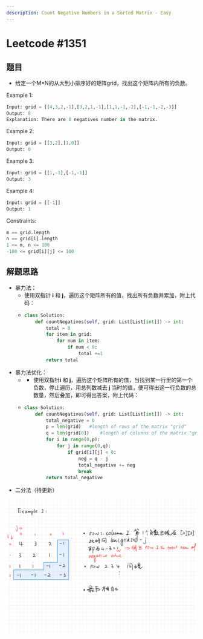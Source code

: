 ```yaml
---
description: Count Negative Numbers in a Sorted Matrix - Easy
---
```


# Leetcode \#1351

## 题目

* 给定一个M\*N的从大到小排序好的矩阵grid，找出这个矩阵内所有的负数。

Example 1:

```python
Input: grid = [[4,3,2,-1],[3,2,1,-1],[1,1,-1,-2],[-1,-1,-2,-3]]
Output: 8
Explanation: There are 8 negatives number in the matrix.
```

Example 2:

```python
Input: grid = [[3,2],[1,0]]
Output: 0
```

Example 3:

```python
Input: grid = [[1,-1],[-1,-1]]
Output: 3
```

Example 4:

```python
Input: grid = [[-1]]
Output: 1
```

Constraints:

```python
m == grid.length
n == grid[i].length
1 <= m, n <= 100
-100 <= grid[i][j] <= 100
```

## 解题思路

* 暴力法：
  * 使用双指针 **i** 和 **j**，遍历这个矩阵所有的值，找出所有负数并累加，附上代码：
  * ```python
    class Solution:
        def countNegatives(self, grid: List[List[int]]) -> int:
            total = 0
            for item in grid:
                for num in item:
                    if num < 0:
                        total +=1
            return total
    ```
* 暴力法优化：
  * * 使用双指针**i** 和 **j**，遍历这个矩阵所有的值，当找到某一行里的第一个负数，停止遍历，用总列数减去 **j** 当时的值，便可得出这一行负数的总数量，然后叠加，即可得出答案，附上代码：
  * ```python
    class Solution:
        def countNegatives(self, grid: List[List[int]]) -> int:
            total_negative = 0
            p = len(grid)   #length of rows of the matrix "grid"
            q = len(grid[0])    #length of columns of the matrix "grid"
            for i in range(0,p):
                for j in range(0,q):
                    if grid[i][j] < 0:
                        neg = q - j
                        total_negative += neg
                        break
            return total_negative
    ```
* 二分法（待更新）

![](.gitbook/assets/leetcode-1351.png)

